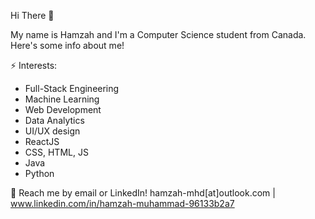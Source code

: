  Hi There 👋
 
 My name is Hamzah and I'm a Computer Science student from Canada. Here's some info about me!
 
 ⚡ Interests:
- Full-Stack Engineering
- Machine Learning
- Web Development
- Data Analytics
- UI/UX design
- ReactJS
- CSS, HTML, JS
- Java
- Python
  
💬 Reach me by email or LinkedIn! hamzah-mhd[at]outlook.com | www.linkedin.com/in/hamzah-muhammad-96133b2a7

<!---
hamzahmhd/hamzahmhd is a ✨ special ✨ repository because its `README.md` (this file) appears on your GitHub profile.
You can click the Preview link to take a look at your changes.
--->

